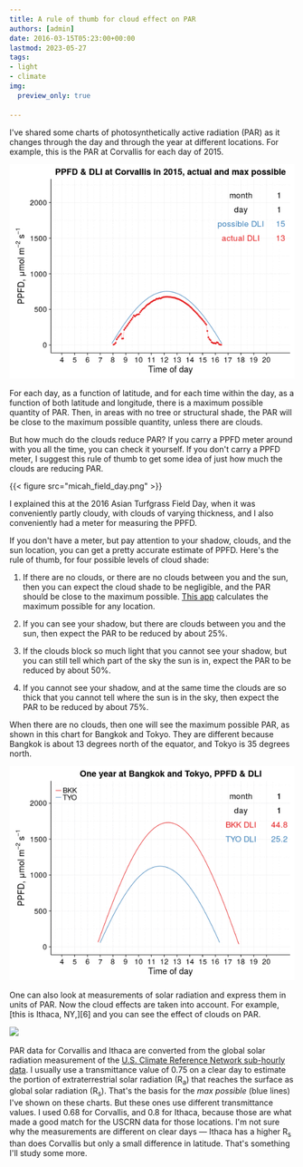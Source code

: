 ```yaml
---
title: A rule of thumb for cloud effect on PAR
authors: [admin]
date: 2016-03-15T05:23:00+00:00
lastmod: 2023-05-27
tags:
- light
- climate
img:
  preview_only: true

---
```


I've shared some charts of photosynthetically active radiation (PAR) as it changes through the day and through the year at different locations. For example, this is the PAR at Corvallis for each day of 2015.

![](ppfd_corvallis_2015.gif)

For each day, as a function of latitude, and for each time within the day, as a function of both latitude and longitude, there is a maximum possible quantity of PAR. Then, in areas with no tree or structural shade, the PAR will be close to the maximum possible quantity, unless there are clouds.

But how much do the clouds reduce PAR? If you carry a PPFD meter around with you all the time, you can check it yourself. If you don't carry a PPFD meter, I suggest this rule of thumb to get some idea of just how much the clouds are reducing PAR.

{{< figure src="micah_field_day.png" >}}

I explained this at the 2016 Asian Turfgrass Field Day, when it was conveniently partly cloudy, with clouds of varying thickness, and I also conveniently had a meter for measuring the PPFD.

If you don't have a meter, but pay attention to your shadow, clouds, and the sun location, you can get a pretty accurate estimate of PPFD. Here's the rule of thumb, for four possible levels of cloud shade:

1. If there are no clouds, or there are no clouds between you and the sun, then you can expect the cloud shade to be negligible, and the PAR should be close to the maximum possible. [This app](https://asianturfgrass.shinyapps.io/ppfd_by_time/) calculates the maximum possible for any location.

2. If you can see your shadow, but there are clouds between you and the sun, then expect the PAR to be reduced by about 25%.

3. If the clouds block so much light that you cannot see your shadow, but you can still tell which part of the sky the sun is in, expect the PAR to be reduced by about 50%.

4. If you cannot see your shadow, and at the same time the clouds are so thick that you cannot tell where the sun is in the sky, then expect the PAR to be reduced by about 75%.

When there are no clouds, then one will see the maximum possible PAR, as shown in this chart for Bangkok and Tokyo. They are different because Bangkok is about 13 degrees north of the equator, and Tokyo is 35 degrees north.

![](tokyo_bangkok.gif)

One can also look at measurements of solar radiation and express them in units of PAR. Now the cloud effects are taken into account. For example, [this is Ithaca, NY,][6] and you can see the effect of clouds on PAR.

![](ithaca.gif)

PAR data for Corvallis and Ithaca are converted from the global solar radiation measurement of the [U.S. Climate Reference Network sub-hourly data](https://www.ncei.noaa.gov/access/crn/qcdatasets.html). I usually use a transmittance value of 0.75 on a clear day to estimate the portion of extraterrestrial solar radiation (R<sub>a</sub>) that reaches the surface as global solar radiation (R<sub>s</sub>). That's the basis for the _max possible_ (blue lines) I've shown on these charts. But these ones use different transmittance values. I used 0.68 for Corvallis, and 0.8 for Ithaca, because those are what made a good match for the USCRN data for those locations. I'm not sure why the measurements are different on clear days &#8212; Ithaca has a higher R<sub>s</sub> than does Corvallis but only a small difference in latitude. That's something I'll study some more.
